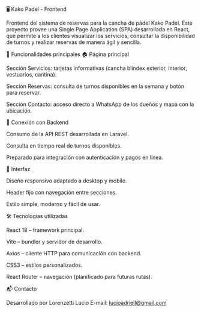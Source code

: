 🖥️ Kako Padel - Frontend

Frontend del sistema de reservas para la cancha de pádel Kako Padel.
Este proyecto provee una Single Page Application (SPA) desarrollada en React, que permite a los clientes visualizar los servicios, consultar la disponibilidad de turnos y realizar reservas de manera ágil y sencilla.

📌 Funcionalidades principales
🏠 Página principal


Sección Servicios: tarjetas informativas (cancha blindex exterior, interior, vestuarios, cantina).

Sección Reservas: consulta de turnos disponibles en la semana y botón para reservar.

Sección Contacto: acceso directo a WhatsApp de los dueños y mapa con la ubicación.


🔗 Conexión con Backend

Consumo de la API REST desarrollada en Laravel.

Consulta en tiempo real de turnos disponibles.

Preparado para integración con autenticación y pagos en línea.

🎨 Interfaz

Diseño responsivo adaptado a desktop y mobile.

Header fijo con navegación entre secciones.

Estilo simple, moderno y fácil de usar.

🛠️ Tecnologías utilizadas

React 18 – framework principal.

Vite – bundler y servidor de desarrollo.

Axios – cliente HTTP para comunicación con backend.

CSS3 – estilos personalizados.

React Router – navegación (planificado para futuras rutas).


📬 Contacto

Desarrollado por Lorenzetti Lucio
E-mail: lucioadriell@gmail.com